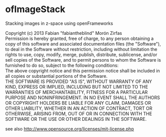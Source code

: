 ofImageStack
============

Stacking images in z-space using openFrameworks

Copyright (c)  2013 Fabian "fabiantheblind" Morón Zirfas  
Permission is hereby granted, free of charge, to any person obtaining a copy of this software and associated documentation files (the "Software"), to deal in the Software  without restriction, including without limitation the rights to use, copy, modify, merge, publish, distribute, sublicense, and/or sell copies of the Software, and to  permit persons to whom the Software is furnished to do so, subject to the following conditions:  
The above copyright notice and this permission notice shall be included in all copies or substantial portions of the Software.  
THE SOFTWARE IS PROVIDED "AS IS", WITHOUT WARRANTY OF ANY KIND, EXPRESS OR IMPLIED, INCLUDING BUT NOT LIMITED TO THE WARRANTIES OF MERCHANTABILITY, FITNESS FOR A  PARTICULAR PURPOSE AND NONINFRINGEMENT. IN NO EVENT SHALL THE AUTHORS OR COPYRIGHT HOLDERS BE LIABLE FOR ANY CLAIM, DAMAGES OR OTHER LIABILITY, WHETHER IN AN ACTION OF  CONTRACT, TORT OR OTHERWISE, ARISING FROM, OUT OF OR IN CONNECTION WITH THE SOFTWARE OR THE USE OR OTHER DEALINGS IN THE SOFTWARE.  

see also http://www.opensource.org/licenses/mit-license.php
